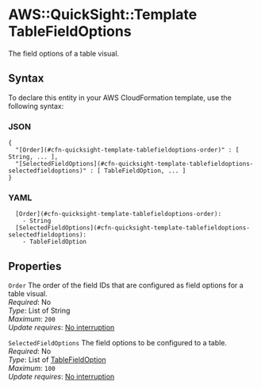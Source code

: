 # AWS::QuickSight::Template TableFieldOptions<a name="aws-properties-quicksight-template-tablefieldoptions"></a>

The field options of a table visual\.

## Syntax<a name="aws-properties-quicksight-template-tablefieldoptions-syntax"></a>

To declare this entity in your AWS CloudFormation template, use the following syntax:

### JSON<a name="aws-properties-quicksight-template-tablefieldoptions-syntax.json"></a>

```
{
  "[Order](#cfn-quicksight-template-tablefieldoptions-order)" : [ String, ... ],
  "[SelectedFieldOptions](#cfn-quicksight-template-tablefieldoptions-selectedfieldoptions)" : [ TableFieldOption, ... ]
}
```

### YAML<a name="aws-properties-quicksight-template-tablefieldoptions-syntax.yaml"></a>

```
  [Order](#cfn-quicksight-template-tablefieldoptions-order): 
    - String
  [SelectedFieldOptions](#cfn-quicksight-template-tablefieldoptions-selectedfieldoptions): 
    - TableFieldOption
```

## Properties<a name="aws-properties-quicksight-template-tablefieldoptions-properties"></a>

`Order`  <a name="cfn-quicksight-template-tablefieldoptions-order"></a>
The order of the field IDs that are configured as field options for a table visual\.  
*Required*: No  
*Type*: List of String  
*Maximum*: `200`  
*Update requires*: [No interruption](https://docs.aws.amazon.com/AWSCloudFormation/latest/UserGuide/using-cfn-updating-stacks-update-behaviors.html#update-no-interrupt)

`SelectedFieldOptions`  <a name="cfn-quicksight-template-tablefieldoptions-selectedfieldoptions"></a>
The field options to be configured to a table\.  
*Required*: No  
*Type*: List of [TableFieldOption](aws-properties-quicksight-template-tablefieldoption.md)  
*Maximum*: `100`  
*Update requires*: [No interruption](https://docs.aws.amazon.com/AWSCloudFormation/latest/UserGuide/using-cfn-updating-stacks-update-behaviors.html#update-no-interrupt)